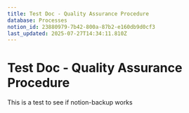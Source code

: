 ```yaml
---
title: Test Doc - Quality Assurance Procedure
database: Processes
notion_id: 23880979-7b42-800a-87b2-e160db9d0cf3
last_updated: 2025-07-27T14:34:11.810Z
---
```


# Test Doc - Quality Assurance Procedure


This is a test to see if notion-backup works

